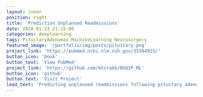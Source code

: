 ```yaml
---
layout: inner
position: right
title: 'Prediction Unplanned Readmissions'
date: 2020-01-23 21:15:00
categories: deeplearning
tags: PituitaryAdenomas MachineLearning Neurosurgery
featured_image: '/portfolio/img/posts/pituitary.png'
project_link: 'https://pubmed.ncbi.nlm.nih.gov/35384923/'
button_icon: 'book'
button_text: 'View PubMed'
project_link: 'https://github.com/btcrabb/NSQIP_ML'
button_icon: 'github'
button_text: 'Visit Project'
lead_text: 'Predicting unplanned readmissions following pituitary adenoma resections using machine learning.'
---
```

